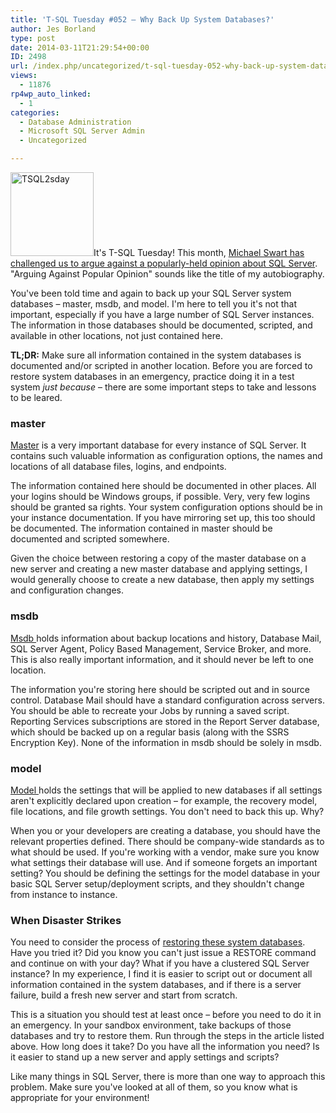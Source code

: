 ```yaml
---
title: 'T-SQL Tuesday #052 – Why Back Up System Databases?'
author: Jes Borland
type: post
date: 2014-03-11T21:29:54+00:00
ID: 2498
url: /index.php/uncategorized/t-sql-tuesday-052-why-back-up-system-databases/
views:
  - 11876
rp4wp_auto_linked:
  - 1
categories:
  - Database Administration
  - Microsoft SQL Server Admin
  - Uncategorized

---
```

[<img class="alignleft size-full wp-image-2241" alt="TSQL2sday" src="https://lessthandot.z19.web.core.windows.net/wp-content/uploads/2014/01/TSQL2sday.png" width="133" height="134" />][1]It's T-SQL Tuesday! This month, <a href="http://michaeljswart.com/2014/03/argue_against_a_popular_opinion/" target="_blank">Michael Swart has challenged us to argue against a popularly-held opinion about SQL Server</a>. "Arguing Against Popular Opinion" sounds like the title of my autobiography.

You've been told time and again to back up your SQL Server system databases – master, msdb, and model. I'm here to tell you it's not that important, especially if you have a large number of SQL Server instances. The information in those databases should be documented, scripted, and available in other locations, not just contained here.

**TL;DR:** Make sure all information contained in the system databases is documented and/or scripted in another location. Before you are forced to restore system databases in an emergency, practice doing it in a test system _just because_ – there are some important steps to take and lessons to be leared.

### master

<a href="http://technet.microsoft.com/en-us/library/ms187837.aspx" target="_blank">Master</a> is a very important database for every instance of SQL Server. It contains such valuable information as configuration options, the names and locations of all database files, logins, and endpoints.

The information contained here should be documented in other places. All your logins should be Windows groups, if possible. Very, very few logins should be granted sa rights. Your system configuration options should be in your instance documentation. If you have mirroring set up, this too should be documented. The information contained in master should be documented and scripted somewhere.

Given the choice between restoring a copy of the master database on a new server and creating a new master database and applying settings, I would generally choose to create a new database, then apply my settings and configuration changes.

### msdb

<a href="http://technet.microsoft.com/en-us/library/ms187112.aspx" target="_blank">Msdb </a>holds information about backup locations and history, Database Mail, SQL Server Agent, Policy Based Management, Service Broker, and more. This is also really important information, and it should never be left to one location.

The information you're storing here should be scripted out and in source control. Database Mail should have a standard configuration across servers. You should be able to recreate your Jobs by running a saved script. Reporting Services subscriptions are stored in the Report Server database, which should be backed up on a regular basis (along with the SSRS Encryption Key). None of the information in msdb should be solely in msdb.

### model

<a href="http://technet.microsoft.com/en-us/library/ms186388.aspx" target="_blank">Model </a>holds the settings that will be applied to new databases if all settings aren't explicitly declared upon creation – for example, the recovery model, file locations, and file growth settings. You don't need to back this up. Why?

When you or your developers are creating a database, you should have the relevant properties defined. There should be company-wide standards as to what should be used. If you're working with a vendor, make sure you know what settings their database will use. And if someone forgets an important setting? You should be defining the settings for the model database in your basic SQL Server setup/deployment scripts, and they shouldn't change from instance to instance.

### When Disaster Strikes

You need to consider the process of [restoring these system databases][2]. Have you tried it? Did you know you can't just issue a RESTORE command and continue on with your day? What if you have a clustered SQL Server instance? In my experience, I find it is easier to script out or document all information contained in the system databases, and if there is a server failure, build a fresh new server and start from scratch.

This is a situation you should test at least once – before you need to do it in an emergency. In your sandbox environment, take backups of those databases and try to restore them. Run through the steps in the article listed above. How long does it take? Do you have all the information you need? Is it easier to stand up a new server and apply settings and scripts?

Like many things in SQL Server, there is more than one way to approach this problem. Make sure you've looked at all of them, so you know what is appropriate for your environment!

 [1]: http://michaeljswart.com/2014/03/argue_against_a_popular_opinion/
 [2]: http://technet.microsoft.com/en-us/library/dd207003.aspx